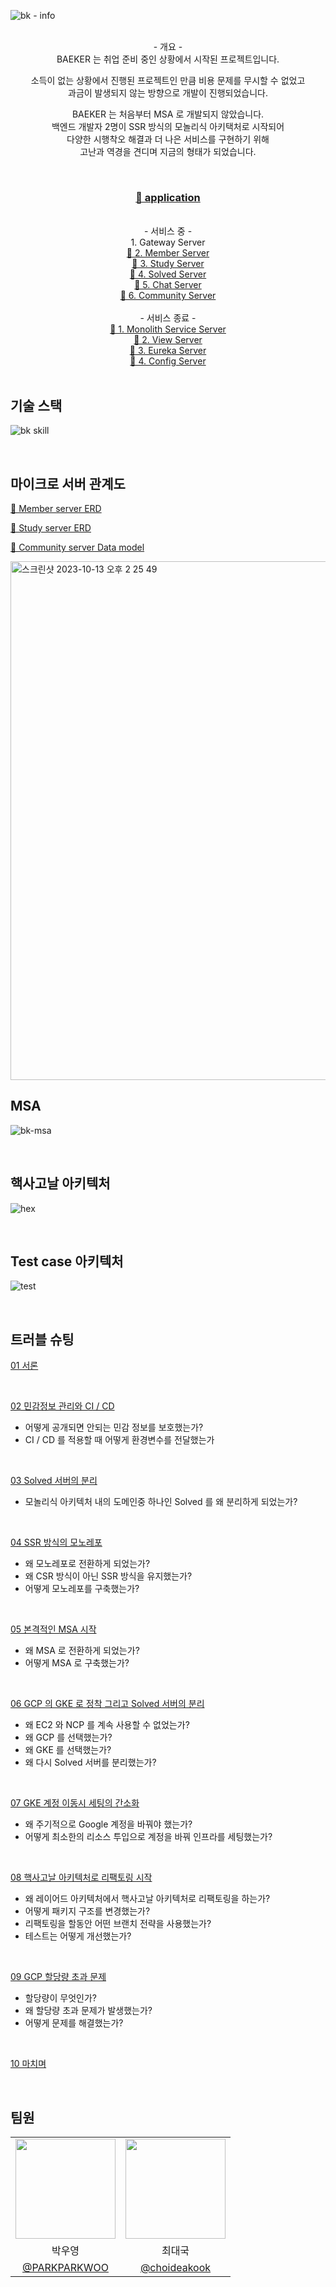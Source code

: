 ![bk - info](https://github.com/BAEKER-230522/.github/assets/115536240/026be1d0-57b7-4e19-bd0d-48dc0cba035c)

<br>

<div align="center">- 개요 -</div>

<div align="center">
  BAEKER 는 취업 준비 중인 상황에서 시작된 프로젝트입니다.

  소득이 없는 상황에서 진행된 프로젝트인 만큼 비용 문제를 무시할 수 없었고  
  과금이 발생되지 않는 방향으로 개발이 진행되었습니다.


  BAEKER 는 처음부터 MSA 로 개발되지 않았습니다.  
  백엔드 개발자 2명이 SSR 방식의 모놀리식 아키택처로 시작되어  
  다양한 시행착오 해결과 더 나은 서비스를 구현하기 위해  
  고난과 역경을 견디며 지금의 형태가 되었습니다.  
</div>

<br>

<div align="center">
  <h3><a href=https://github.com/BAEKER-230522/Member> 🚀 application</a></h3>
</div></br>

<div align="center">- 서비스 중 -</div>

<div align="center">
  1. Gateway Server
</div>

<div align="center"><a href=https://github.com/BAEKER-230522/Member>
  🔗 2. Member Server
</a></div>

<div align="center"><a href=https://github.com/BAEKER-230522/Study>
  🔗 3. Study Server
</a></div>

<div align="center"><a href=https://github.com/BAEKER-230522/SolvedAc>
  🔗 4. Solved Server
</a></div>

<div align="center"><a href=https://github.com/BAEKER-230522/ChatService>
  🔗 5. Chat Server
</a></div>

<div align="center"><a href=https://github.com/BAEKER-230522/Community>
  🔗 6. Community Server
</a></div>

<br>

<div align="center">- 서비스 종료 -</div>

<div align="center"><a href=https://github.com/BAEKER-230522/Monolith_Baeker>
  🔗 1. Monolith Service Server
</a></div>

<div align="center"><a href=https://github.com/BAEKER-230522/View_Server>
  🔗 2. View Server
</a></div>

<div align="center"><a href=https://github.com/BAEKER-230522/Eureka-Server>
  🔗 3. Eureka Server
</a></div>

<div align="center"><a href=https://github.com/BAEKER-230522/Config_Server>
  🔗 4. Config Server
</a></div>




<br>

## 기술 스택

![bk skill](https://github.com/BAEKER-230522/.github/assets/115536240/3e93dfda-d931-46d3-8364-5537c46a00d4)

<br>

## 마이크로 서버 관계도

[🔗 Member server ERD](https://github.com/BAEKER-230522/Member#erd)

[🔗 Study server ERD](https://github.com/BAEKER-230522/Study#erd)

[🔗 Community server Data model](https://github.com/BAEKER-230522/Community#%EB%8D%B0%EC%9D%B4%ED%84%B0-%EB%AA%A8%EB%8D%B8)

<img width="830" alt="스크린샷 2023-10-13 오후 2 25 49" src="https://github.com/BAEKER-230522/Community/assets/115536240/6e0d9f51-e88a-4c48-bc90-a627630864a5">

<br>

## MSA

![bk-msa](https://github.com/BAEKER-230522/.github/assets/115536240/94283765-5753-4bb8-88b7-35028b7a3404)

<br>

## 핵사고날 아키텍처

![hex](https://github.com/BAEKER-230522/.github/assets/115536240/d73fd646-fa9a-4205-befc-13732d950085)

<br>

## Test case 아키텍처

![test](https://github.com/BAEKER-230522/.github/assets/115536240/cd74c1b0-c95f-43d4-b987-7de5d94a194a)

<br>

## 트러블 슈팅

[01 서론](https://github.com/BAEKER-230522/Gateway/wiki/Troubleshooting#1%EF%B8%8F%E2%83%A3-%EC%84%9C%EB%A1%A0)

<br>

[02 민감정보 관리와 CI / CD](https://github.com/BAEKER-230522/Gateway/wiki/Troubleshooting#2%EF%B8%8F%E2%83%A3-%EB%AF%BC%EA%B0%90%EC%A0%95%EB%B3%B4-%EA%B4%80%EB%A6%AC%EC%99%80-cicd)

- 어떻게 공개되면 안되는 민감 정보를 보호했는가?
- CI / CD 를 적용할 때 어떻게 환경변수를 전달했는가

<br>

[03 Solved 서버의 분리](https://github.com/BAEKER-230522/Gateway/wiki/Troubleshooting#3%EF%B8%8F%E2%83%A3-solved-%EC%84%9C%EB%B2%84%EC%9D%98-%EB%B6%84%EB%A6%AC)

- 모놀리식 아키텍처 내의 도메인중 하나인 Solved 를 
왜 분리하게 되었는가?

<br>

[04 SSR 방식의 모노레포](https://github.com/BAEKER-230522/Gateway/wiki/Troubleshooting#4%EF%B8%8F%E2%83%A3-ssr-%EB%B0%A9%EC%8B%9D%EC%9D%98-%EB%AA%A8%EB%85%B8%EB%A0%88%ED%8F%AC)

- 왜 모노레포로 전환하게 되었는가?
- 왜 CSR 방식이 아닌 SSR 방식을 유지했는가?
- 어떻게 모노레포를 구축했는가?

<br>

[05 본격적인 MSA 시작](https://github.com/BAEKER-230522/Gateway/wiki/Troubleshooting#5%EF%B8%8F%E2%83%A3-%EB%B3%B8%EA%B2%A9%EC%A0%81%EC%9D%B8-msa-%EC%8B%9C%EC%9E%91)

- 왜 MSA 로 전환하게 되었는가?
- 어떻게 MSA 로 구축했는가?

<br>

[06 GCP 의 GKE 로 정착 그리고 Solved 서버의 분리](https://github.com/BAEKER-230522/Gateway/wiki/Troubleshooting#6%EF%B8%8F%E2%83%A3-gcp-%EC%9D%98-gke-%EB%A1%9C-%EC%A0%95%EC%B0%A9-%EA%B7%B8%EB%A6%AC%EA%B3%A0-solved-%EC%84%9C%EB%B2%84%EC%9D%98-%EB%B6%84%EB%A6%AC)

- 왜 EC2 와 NCP 를 계속 사용할 수 없었는가?
- 왜 GCP 를 선택했는가?
- 왜 GKE 를 선택했는가?
- 왜 다시 Solved 서버를 분리했는가?

<br>

[07 GKE 계정 이동시 세팅의 간소화](https://github.com/BAEKER-230522/Gateway/wiki/Troubleshooting#7%EF%B8%8F%E2%83%A3-gke-%EA%B3%84%EC%A0%95-%EC%9D%B4%EB%8F%99%EC%8B%9C-%EC%84%B8%ED%8C%85%EC%9D%98-%EA%B0%84%EC%86%8C%ED%99%94)

- 왜 주기적으로 Google 계정을 바꿔야 했는가?
- 어떻게 최소한의 리소스 투입으로 계정을 바꿔 인프라를 세팅했는가?

<br>

[08 핵사고날 아키텍처로 리팩토링 시작](https://github.com/BAEKER-230522/Gateway/wiki/Troubleshooting#8%EF%B8%8F%E2%83%A3-%ED%95%B5%EC%82%AC%EA%B3%A0%EB%82%A0-%EC%95%84%ED%82%A4%ED%85%8D%EC%B2%98%EB%A1%9C-%EB%A6%AC%ED%8C%A9%ED%86%A0%EB%A7%81-%EC%8B%9C%EC%9E%91)

- 왜 레이어드 아키텍처에서 핵사고날 아키텍처로 리팩토링을 하는가?
- 어떻게 패키지 구조를 변경했는가?
- 리팩토링을 할동안 어떤 브랜치 전략을 사용했는가?
- 테스트는 어떻게 개선했는가?

<br>

[09 GCP 할당량 초과 문제](https://github.com/BAEKER-230522/Gateway/wiki/Troubleshooting#9%EF%B8%8F%E2%83%A3-gcp-%ED%95%A0%EB%8B%B9%EB%9F%89-%EC%B4%88%EA%B3%BC-%EB%AC%B8%EC%A0%9C)

- 할당량이 무엇인가?
- 왜 할당량 초과 문제가 발생했는가?
- 어떻게 문제를 해결했는가?

<br>

[10 마치며](https://github.com/BAEKER-230522/Gateway/wiki/Troubleshooting#-%EB%A7%88%EC%B9%98%EB%A9%B0)

<br>

## 팀원

<table>
    <tr>
      <td align="center"><img src="https://github.com/PARKPARKWOO.png" width="160"></td>
      <td align="center"><img src="https://github.com/choideakook.png" width="160"></td>
    </tr>
    <tr>
      <td align="center">박우영</td>
      <td align="center">최대국</td>
    </tr>
    <tr>
      <td align="center"><a href="https://github.com/PARKPARKWOO" target="_blank" width="160">@PARKPARKWOO</a></td>
      <td align="center"><a href="https://github.com/choideakook" target="_blank">@choideakook</a></td>
    </tr>
  </table>

